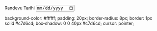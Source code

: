 <!-- HTML dosyanızdaki tarih seçme alanı -->
<div class="mb-3">
    <label for="appointmentDate" class="form-label text-center">Randevu Tarihi</label>
    <input type="date" class="form-control" id="appointmentDate" name="appointmentDate" required>
</div>

<script>
// JavaScript ile tarih seçimini kontrol etme
document.addEventListener("DOMContentLoaded", function() {
    var availableDates = ["2023-12-20", "2023-12-21", "2023-12-22"]; // Kuaförün uygun olduğu tarihler

    var appointmentDateInput = document.getElementById("appointmentDate");

    appointmentDateInput.addEventListener("input", function() {
        var selectedDate = new Date(appointmentDateInput.value);

        // Seçilen tarih uygunsa
        if (availableDates.includes(formatDate(selectedDate))) {
            // Burada gerekli işlemleri yapabilirsiniz.
            console.log("Seçilen tarih uygun.");
        } else {
            // Seçilen tarih uygun değilse
            alert("Bu tarih uygun değil. Lütfen başka bir tarih seçin.");
            appointmentDateInput.value = ""; // Tarihi temizle
        }
    });

    function formatDate(date) {
        var year = date.getFullYear();
        var month = String(date.getMonth() + 1).padStart(2, "0");
        var day = String(date.getDate()).padStart(2, "0");

        return year + "-" + month + "-" + day;
    }
});
</script>

background-color: #ffffff;
        padding: 20px;
        border-radius: 8px;
        border: 1px solid #c7d6cd;
        box-shadow: 0 0 40px #c7d6cd;
        cursor: pointer;